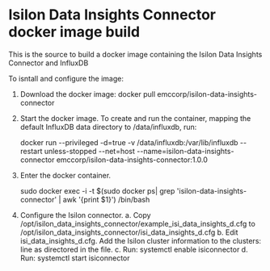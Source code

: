 # Isilon Data Insights Connector docker image build

This is the source to build a docker image containing the Isilon Data Insights Connector and InfluxDB

To isntall and configure the image:
  1. Download the docker image: docker pull emccorp/isilon-data-insights-connector 
  2. Start the docker image. To create and run the container, mapping the default InfluxDB data directory to /data/influxdb, run:
     
     docker run --privileged -d=true -v /data/influxdb:/var/lib/influxdb --restart unless-stopped --net=host --name=isilon-data-insights-connector emccorp/isilon-data-insights-connector:1.0.0

  3. Enter the docker container. 

     sudo docker exec -i -t $(sudo docker ps| grep 'isilon-data-insights-connector' | awk '{print $1}') /bin/bash

  4. Configure the Isilon connector.
     a. Copy /opt/isilon_data_insights_connector/example_isi_data_insights_d.cfg to /opt/isilon_data_insights_connector/isi_data_insights_d.cfg 
     b. Edit isi_data_insights_d.cfg. Add the Isilon cluster information to the clusters: line as directored in the file.
     c. Run: systemctl enable isiconnector
     d. Run: systemctl start isiconnector



